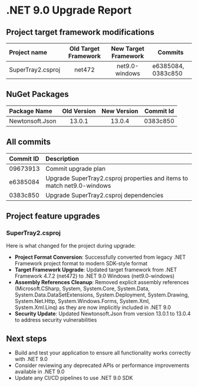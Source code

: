 # .NET 9.0 Upgrade Report

## Project target framework modifications

| Project name                                   | Old Target Framework    | New Target Framework         | Commits                   |
|:-----------------------------------------------|:-----------------------:|:----------------------------:|---------------------------|
| SuperTray2.csproj                              |   net472                | net9.0-windows               | e6385084, 0383c850        |

## NuGet Packages

| Package Name                        | Old Version | New Version | Commit Id                                 |
|:------------------------------------|:-----------:|:-----------:|-------------------------------------------|
| Newtonsoft.Json                     |   13.0.1    |  13.0.4     | 0383c850                                  |

## All commits

| Commit ID              | Description                                |
|:-----------------------|:-------------------------------------------|
| 09673913               | Commit upgrade plan                        |
| e6385084               | Upgrade SuperTray2.csproj properties and items to match net9.0-windows |
| 0383c850               | Upgrade SuperTray2.csproj dependencies    |

## Project feature upgrades

### SuperTray2.csproj

Here is what changed for the project during upgrade:

- **Project Format Conversion**: Successfully converted from legacy .NET Framework project format to modern SDK-style format
- **Target Framework Upgrade**: Updated target framework from .NET Framework 4.7.2 (net472) to .NET 9.0 Windows (net9.0-windows)
- **Assembly References Cleanup**: Removed explicit assembly references (Microsoft.CSharp, System, System.Core, System.Data, System.Data.DataSetExtensions, System.Deployment, System.Drawing, System.Net.Http, System.Windows.Forms, System.Xml, System.Xml.Linq) as they are now implicitly included in .NET 9.0
- **Security Update**: Updated Newtonsoft.Json from version 13.0.1 to 13.0.4 to address security vulnerabilities

## Next steps

- Build and test your application to ensure all functionality works correctly with .NET 9.0
- Consider reviewing any deprecated APIs or performance improvements available in .NET 9.0
- Update any CI/CD pipelines to use .NET 9.0 SDK
